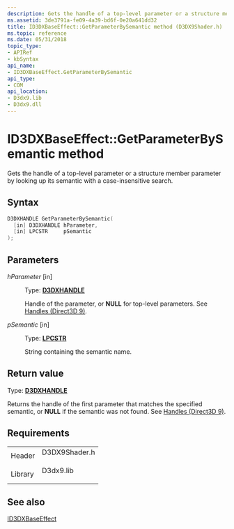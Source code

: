 ```yaml
---
description: Gets the handle of a top-level parameter or a structure member parameter by looking up its semantic with a case-insensitive search.
ms.assetid: 3de3791a-fe09-4a39-bd6f-0e20a641dd32
title: ID3DXBaseEffect::GetParameterBySemantic method (D3DX9Shader.h)
ms.topic: reference
ms.date: 05/31/2018
topic_type: 
- APIRef
- kbSyntax
api_name: 
- ID3DXBaseEffect.GetParameterBySemantic
api_type: 
- COM
api_location: 
- D3dx9.lib
- D3dx9.dll
---
```


# ID3DXBaseEffect::GetParameterBySemantic method

Gets the handle of a top-level parameter or a structure member parameter by looking up its semantic with a case-insensitive search.

## Syntax


```C++
D3DXHANDLE GetParameterBySemantic(
  [in] D3DXHANDLE hParameter,
  [in] LPCSTR     pSemantic
);
```



## Parameters

<dl> <dt>

*hParameter* \[in\]
</dt> <dd>

Type: **[D3DXHANDLE](dx9-graphics-reference-effects-constants.md)**

Handle of the parameter, or **NULL** for top-level parameters. See [Handles (Direct3D 9)](handles.md).

</dd> <dt>

*pSemantic* \[in\]
</dt> <dd>

Type: **[**LPCSTR**](../winprog/windows-data-types.md)**

String containing the semantic name.

</dd> </dl>

## Return value

Type: **[D3DXHANDLE](dx9-graphics-reference-effects-constants.md)**

Returns the handle of the first parameter that matches the specified semantic, or **NULL** if the semantic was not found. See [Handles (Direct3D 9)](handles.md).

## Requirements



|                    |                                                                                          |
|--------------------|------------------------------------------------------------------------------------------|
| Header<br/>  | <dl> <dt>D3DX9Shader.h</dt> </dl> |
| Library<br/> | <dl> <dt>D3dx9.lib</dt> </dl>     |



## See also

<dl> <dt>

[ID3DXBaseEffect](id3dxbaseeffect.md)
</dt> </dl>

 

 
